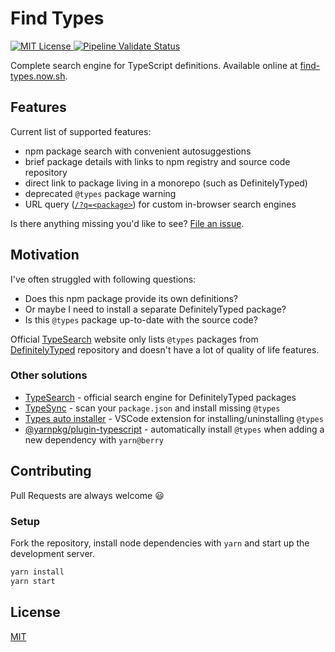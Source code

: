 # Find Types

<a href="https://github.com/KubaJastrz/find-types/blob/master/LICENSE">
  <img alt="MIT License" src="https://img.shields.io/github/license/KubaJastrz/find-types">
</a>
<a href="https://github.com/KubaJastrz/find-types/actions?query=workflow%3AValidate">
  <img alt="Pipeline Validate Status" src="https://img.shields.io/github/workflow/status/KubaJastrz/find-types/Validate">
<a>

Complete search engine for TypeScript definitions. Available online at
[find-types.now.sh](https://find-types.now.sh/).

## Features

Current list of supported features:

- npm package search with convenient autosuggestions
- brief package details with links to npm registry and source code repository
- direct link to package living in a monorepo (such as DefinitelyTyped)
- deprecated `@types` package warning
- URL query ([`/?q=<package>`](https://find-types.now.sh/?q=%s)) for custom in-browser search
  engines

Is there anything missing you'd like to see?
[File an issue](https://github.com/KubaJastrz/find-types/issues/new).

## Motivation

I've often struggled with following questions:

- Does this npm package provide its own definitions?
- Or maybe I need to install a separate DefinitelyTyped package?
- Is this `@types` package up-to-date with the source code?

Official [TypeSearch](https://microsoft.github.io/TypeSearch/) website only lists `@types` packages
from [DefinitelyTyped](https://github.com/DefinitelyTyped/DefinitelyTyped) repository and doesn't
have a lot of quality of life features.

### Other solutions

- [TypeSearch](https://microsoft.github.io/TypeSearch/) - official search engine for DefinitelyTyped
  packages
- [TypeSync](https://github.com/jeffijoe/typesync) - scan your `package.json` and install missing
  `@types`
- [Types auto installer](https://marketplace.visualstudio.com/items?itemName=jvitor83.types-autoinstaller) -
  VSCode extension for installing/uninstalling `@types`
- [@yarnpkg/plugin-typescript](https://github.com/yarnpkg/berry/tree/master/packages/plugin-typescript) -
  automatically install `@types` when adding a new dependency with `yarn@berry`

## Contributing

Pull Requests are always welcome :smiley:

### Setup

Fork the repository, install node dependencies with `yarn` and start up the development server.

```bash
yarn install
yarn start
```

## License

[MIT](LICENSE)
